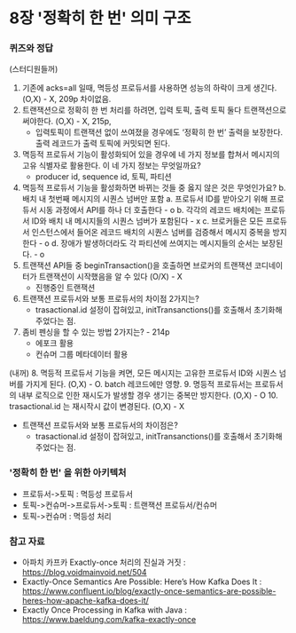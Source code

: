 # 8장 '정확히 한 번' 의미 구조

### 퀴즈와 정답
(스터디원들꺼)
1. 기존에 acks=all 일때, 멱등성 프로듀서를 사용하면 성능의 하락이 크게 생긴다. (O,X) - X, 209p 차이없음.
2. 트랜잭션으로 정확히 한 번 처리를 하려면, 입력 토픽, 출력 토픽 둘다 트랜잭션으로 써야한다. (O,X) - X, 215p,
   * 입력토픽이 트랜잭션 없이 쓰여졌을 경우에도 ‘정확히 한 번’ 출력을 보장한다. 출력 레코드가 출력 토픽에 커밋되면 된다. 
3. 멱등적 프로듀서 기능이 활성화되어 있을 경우에 네 가지 정보를 합쳐서 메시지의 고유 식별자로 활용한다. 이 네 가지 정보는 무엇일까요?
   * producer id, sequence id, 토픽, 파티션 
4. 멱등적 프로듀서 기능을 활성화하면 바뀌는 것들 중 옳지 않은 것은 무엇인가요? b. 배치 내 첫번째 메시지의 시퀀스 넘버만 포함
   a. 프로듀서 ID를 받아오기 위해 프로듀서 시동 과정에서 API를 하나 더 호출한다 - o
   b. 각각의 레코드 배치에는 프로듀서 ID와 배치 내 메시지들의 시퀀스 넘버가 포함된다 - x
   c. 브로커들은 모든 프로듀서 인스턴스에서 들어온 레코드 배치의 시퀀스 넘버를 검증해서 메시지 중복을 방지한다 - o
   d. 장애가 발생하더라도 각 파티션에 쓰여지는 메시지들의 순서는 보장된다. - o
5. 트랜잭션 API들 중 beginTransaction()을 호출하면 브로커의 트랜잭션 코디네이터가 트랜잭션이 시작했음을 알 수 있다 (O/X) - X
   * 진행중인 트랜잭션
6. 트랜잭션 프로듀서와 보통 프로듀서의 차이점 2가지는?
   * trasactional.id 설정이 잡혀있고, initTransanctions()를 호출해서 초기화해주었다는 점.  
7. 좀비 펜싱을 할 수 있는 방법 2가지는? - 214p
    * 에포크 활용
    * 컨슈머 그룹 메타데이터 활용


(내꺼)
 8. 멱등적 프로듀서 기능을 켜면, 모든 메시지는 고유한 프로듀서 ID와 시퀀스 넘버를 가지게 된다. (O,X) - O. batch 레코드에만 영향.
 9. 명등적 프로듀서는 프로듀서의 내부 로직으로 인한 재시도가 발생할 경우 생기는 중복만 방지한다. (O,X) - O
 10. trasactional.id 는 재시작시 값이 변경된다. (O,X) - X
 * 트랜잭션 프로듀서와 보통 프로듀서의 차이점은?
   * trasactional.id 설정이 잡혀있고, initTransanctions()를 호출해서 초기화해주었다는 점. 



### '정확히 한 번' 을 위한 아키텍처
- 프로듀서->토픽 : 멱등성 프로듀서
- 토픽->컨슈머->프로듀서->토픽 : 트랜잭션 프로듀서/컨슈머
- 토픽->컨슈머 : 멱등성 처리


### 참고 자료
- 아파치 카프카 Exactly-once 처리의 진실과 거짓 : https://blog.voidmainvoid.net/504
- Exactly-Once Semantics Are Possible: Here’s How Kafka Does It : https://www.confluent.io/blog/exactly-once-semantics-are-possible-heres-how-apache-kafka-does-it/
- Exactly Once Processing in Kafka with Java : https://www.baeldung.com/kafka-exactly-once
